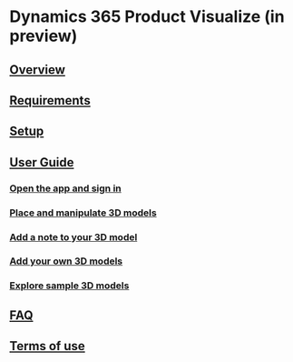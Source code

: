 # Dynamics 365 Product Visualize (in preview)
## [Overview](index.md)
## [Requirements](requirements.md)
## [Setup](sign-up.md)
## [User Guide](user-guide.md)
### [Open the app and sign in](sign-in.md)
### [Place and manipulate 3D models](manipulate-models.md)
### [Add a note to your 3D model](add-note.md)
### [Add your own 3D models](add-model.md)
### [Explore sample 3D models](explore-samples.md)
## [FAQ](faq.md)
## [Terms of use](../legal/product-visualize-terms.md)
